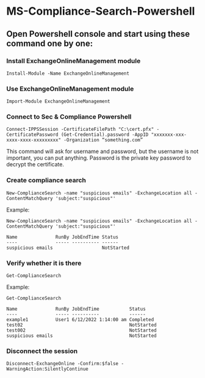 

# MS-Compliance-Search-Powershell

## Open Powershell console and start using these command one by one:

### Install ExchangeOnlineManagement module
```Install-Module -Name ExchangeOnlineManagement```

### Use ExchangeOnlineManagement module
```Import-Module ExchangeOnlineManagement```

### Connect to Sec & Compliance Powershell
```Connect-IPPSSession -CertificateFilePath "C:\cert.pfx" -CertificatePassword (Get-Credential).password -AppID "xxxxxxx-xxx-xxxx-xxxx-xxxxxxxxx" -Organization “something.com”```

This command will ask for username and password, but the username is not important, you can put anything. Password is the private key password to decrypt the certificate.

### Create compliance search
```New-ComplianceSearch -name "suspicious emails" -ExchangeLocation all -ContentMatchQuery 'subject:"suspicious"'```

Example:
```
New-ComplianceSearch -name "suspicious emails" -ExchangeLocation all -ContentMatchQuery 'subject:"suspicious"' 

Name              RunBy JobEndTime Status                                                                                                   
----              ----- ---------- ------                                                                                                   
suspicious emails                  NotStarted

```

### Verify whether it is there
```Get-ComplianceSearch```

Example:
```
Get-ComplianceSearch

Name              RunBy JobEndTime           Status
----              ----- ----------           ------
example1          User1 6/12/2022 1:14:00 am Completed
test02                                       NotStarted
test002                                      NotStarted
suspicious emails                            NotStarted
```

### Disconnect the session
```Disconnect-ExchangeOnline -Confirm:$false -WarningAction:SilentlyContinue```

